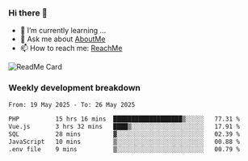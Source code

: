 ### Hi there 👋

- 🌱 I’m currently learning ...
- 💬 Ask me about [AboutMe](https://www.itzcy.com/about)
- 📫 How to reach me: [ReachMe](https://www.itzcy.com/about)

![ReadMe Card](https://github-readme-stats-ten-gilt.vercel.app/api?username=SuperChenYun&show_icons=true&title_color=fff&icon_color=79ff97&text_color=9f9f9f&bg_color=151515&hide_border=true)

### Weekly development breakdown
<!--START_SECTION:waka-->

```txt
From: 19 May 2025 - To: 26 May 2025

PHP          15 hrs 16 mins  ███████████████████▒░░░░░   77.31 %
Vue.js       3 hrs 32 mins   ████▒░░░░░░░░░░░░░░░░░░░░   17.91 %
SQL          28 mins         ▓░░░░░░░░░░░░░░░░░░░░░░░░   02.39 %
JavaScript   10 mins         ▒░░░░░░░░░░░░░░░░░░░░░░░░   00.88 %
.env file    9 mins          ▒░░░░░░░░░░░░░░░░░░░░░░░░   00.79 %
```

<!--END_SECTION:waka-->

